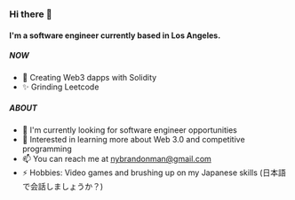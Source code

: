 ### Hi there 👋

#### I'm a software engineer currently based in Los Angeles.

##### NOW

- 🚀 Creating Web3 dapps with Solidity
- ✨ Grinding Leetcode

##### ABOUT

- 🏫 I'm currently looking for software engineer opportunities
- 🌱 Interested in learning more about Web 3.0 and competitive programming
- 📫 You can reach me at nybrandonman@gmail.com
- ⚡️ Hobbies: Video games and brushing up on my Japanese skills (日本語で会話しましょうか？)

<!---
brandoncoding/brandoncoding is a ✨ special ✨ repository because its `README.md` (this file) appears on your GitHub profile.
You can click the Preview link to take a look at your changes.
--->
